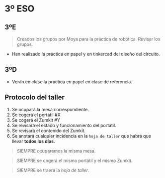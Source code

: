 # 3º ESO #
## 3ºE ##
> Creados los grupos por Moya para la práctica de robótica. Revisar los grupos.
- Han realizado la práctica en papel y en tinkercad del diseño del circuito. 
## 3ºD ##
- Verán en clase la práctica en papel en clase de referencia.

## Protocolo del taller ##

1. Se ocupará la mesa correspondiente. 
2. Se cogerá el portátil #X 
3. Se cogerá el Zumkit #Y 
4. Se revisará el estado y funcionamiento del portátil. 
5. Se revisará el contenido del Zumkit. 
6. Se anotará cualquier incidencia en la `hoja de taller` que habrá que llevar **todos los días**. 

> SIEMPRE ocuparemos la misma mesa. 

> SIEMPRE se cogerá el mismo portátil y el mismo Zumkit.

> SIEMPRE se traerá la *hoja de taller*. 
